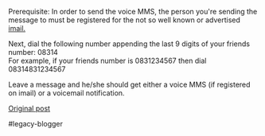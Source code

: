<!--
date: '2008-07-30'
published: true
slug: 2008-07-how-to-send-voicemail-voice-mms-with
time_to_read: 5
title: How to send a voicemail / voice mms with one simple call on MTN..
-->

Prerequisite: In order to send the voice MMS, the person you're sending the message to must be registered for the not so well known or advertised [imail.](http://www.mtn.co.za/default.aspx?pid=237306)  
  
Next, dial the following number appending the last 9 digits of your friends number: 08314  
For example, if your friends number is 0831234567 then dial 08314831234567  
  
Leave a message and he/she should get either a voice MMS (if registered on imail) or a voicemail notification.

[Original post](https://ysfk.blogspot.com/2008/07/how-to-send-voicemail-voice-mms-with.html)

#legacy-blogger 
